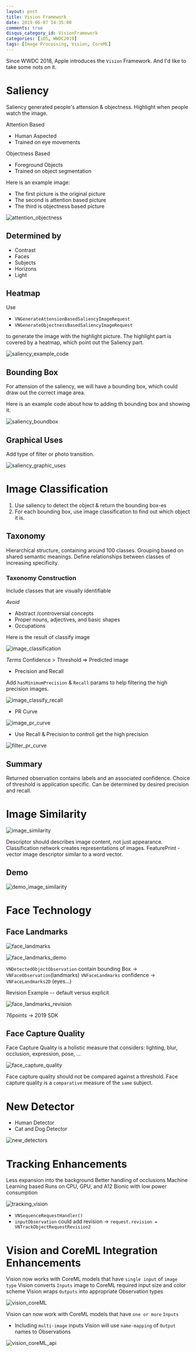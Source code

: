 ```yaml
---
layout: post
title: Vision Framework
date: 2019-06-07 14:35:00
comments: true
disqus_category_id: VisionFramework
categories: [iOS, WWDC2019]
tags: [Image Processing, Vision, CoreML]
---
```


Since WWDC 2018, Apple introduces the `Vision` Framework.
And I'd like to take some nots on it.

# Saliency

Saliency generated people's attension & objectness.
Highlight when people watch the image.

Attention Based

- Human Aspected
- Trained on eye movements

Objectness Based

- Foreground Objects
- Trained on object segmentation

Here is an example image:

- The first picture is the original picture
- The second is attention based picture
- The third is objectness based picture

![attention_objectness](/images/2019-06-07-Vision-Framework/attention_objectness.png)

## Determined by

- Contrast
- Faces
- Subjects
- Horizons
- Light

## Heatmap

Use

- `VNGenerateAttensionBasedSaliencyImageRequest`
- `VNGenerateObjectnessBasedSaliencyImageRequest`

to generate the image with the highlight picture. The highlight part is covered by a heatmap, which point out the Saliency part.

![saliency_example_code](/images/2019-06-07-Vision-Framework/saliency_example_code.png)

## Bounding Box

For attension of the saliency, we will have a bounding box, which could draw out the correct image area.

Here is an example code about how to adding th bounding box and showing it.

![saliency_boundbox](/images/2019-06-07-Vision-Framework/saliency_boundbox.png)

## Graphical Uses

Add type of filter or photo transition.

![saliency_graphic_uses](/images/2019-06-07-Vision-Framework/saliency_graphic_uses.png)

# Image Classification

1. Use saliency to detect the object & return the bounding box-es
2. For each bounding box, use image classification to find out which object it is.

## Taxonomy

Hierarchical structure, containing around 100 classes.
Grouping based on shared semantic meanings.
Define relationships between classes of increasing specificity.

### Taxonomy Construction

Include classes that are visually identifiable

*Avoid*

- Abstract /controversial concepts
- Proper nouns, adjectives, and basic shapes
- Occupations

Here is the result of classify image

![image_classification](/images/2019-06-07-Vision-Framework/image_classification.png)

*Terms*
Confidence > Threshold => Predicted image

- Precision and Recall

Add `hasMinimumPrecision` & `Recall` params to help filtering the high precision images.

![image_classify_recall](/images/2019-06-07-Vision-Framework/image_classify_recall.png)

- PR Curve

![image_pr_curve](/images/2019-06-07-Vision-Framework/image_pr_curve.png)

- Use Recall & Precision to controll get the high precision

![filter_pr_curve](/images/2019-06-07-Vision-Framework/filter_pr_curve.png)

## Summary

Returned observation contains labels and an associated confidence.
Choice of threshold is application specific.
Can be determined by desired precision and recall.

# Image Similarity

![image_similarity](/images/2019-06-07-Vision-Framework/image_similarity.png)

Descriptor should describes image content, not just appearance.
Classification network creates representations of images.
FeaturePrint - vector image descriptor similar to a word vector.

## Demo

![demo_image_similarity](/images/2019-06-07-Vision-Framework/demo_image_similarity.png)

# Face Technology

## Face Landmarks

![face_landmarks](/images/2019-06-07-Vision-Framework/face_landmarks.png)

![face_landmarks_demo](/images/2019-06-07-Vision-Framework/face_landmarks_demo.png)

`VNDetectedObjectObservation` contain bounding Box -> `VNFaceObservation`(landmarks)
`VNFaceLandmarks` confidence -> `VNFaceLandmarks2D` (eyes...)

Revision Example -- default versus explicit

![face_landmarks_revision](/images/2019-06-07-Vision-Framework/face_landmarks_revision.png)

76points -> 2019 SDK

## Face Capture Quality

Face Capture Quality is a holistic measure that considers:
lighting, blur, occlusion, expression, pose, ...

![face_capture_quality](/images/2019-06-07-Vision-Framework/face_capture_quality.png)

Face capture quality should not be compared against a threshold.
Face capture quality is a `comparative` measure of the `same` subject.

# New Detector

- Human Detector
- Cat and Dog Detector

![new_detectors](/images/2019-06-07-Vision-Framework/new_detectors.png)

# Tracking Enhancements

Less expansion into the background
Better handling of occlusions
Machine Learning based
Runs on CPU, GPU, and A12 Bionic with low power consumption

![tracking_vision](/images/2019-06-07-Vision-Framework/tracking_vision.png)

- `VNSequenceRequestHandler()`
- `inputObservation`
could add revision -> `request.revision = VNTrackObjectRequestRevision2`

# Vision and CoreML Integration Enhancements

Vision now works with CoreML models that have `single input` of `image type`
Vision converts `Inputs` image to CoreML required input size and color scheme
Vision wraps `Outputs` into appropriate Observation types

![vision_coreML](/images/2019-06-07-Vision-Framework/vision_coreML.png)

Vision can now work with CoreML models that have `one or more` `Inputs`

- Including `multi-image` inputs
Vision will use `name-mapping` of `Output` names to Observations

![vision_coreML_api](/images/2019-06-07-Vision-Framework/vision_coreML_api.png)
